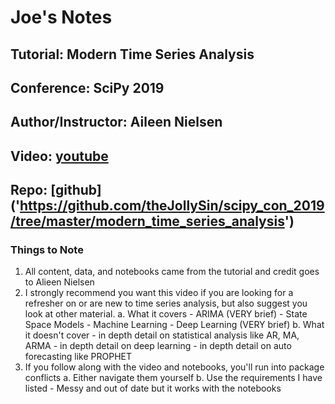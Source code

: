 # Joe's Notes

## Tutorial: Modern Time Series Analysis
## Conference: SciPy 2019
## Author/Instructor: Aileen Nielsen
## Video: [youtube]('https://www.youtube.com/watch?v=v5ijNXvlC5A')
## Repo: [github] ('https://github.com/theJollySin/scipy_con_2019/tree/master/modern_time_series_analysis')

### Things to Note
1. All content, data, and notebooks came from the tutorial and credit goes to Alieen Nielsen
2. I strongly recommend you want this video if you are looking for a refresher on or are new to time series analysis, but also suggest you look at other material.
    a. What it covers
        - ARIMA (VERY brief)
        - State Space Models
        - Machine Learning 
        - Deep Learning (VERY brief)
    b. What it doesn't cover
        - in depth detail on statistical analysis like AR, MA, ARMA
        - in depth detail on deep learning
        - in depth detail on auto forecasting like PROPHET
3. If you follow along with the video and notebooks, you'll run into package conflicts
    a. Either navigate them yourself
    b. Use the requirements I have listed
        - Messy and out of date but it works with the notebooks